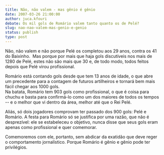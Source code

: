```yaml
---
title: Não, não valem - mas gênio é gênio
date: 2007-03-26 21:00:00
author: juca.kfouri
debate: Os mil gols de Romário valem tanto quanto os de Pelé?
slug: nao-nao-valem-mas-genio-e-genio
status: publish 
type: post
---
```


  
Não, não valem e não porque Pelé os completou aos 29 anos, contra os 41 do Baixinho.  Mas porque por mais que haja gols discutíveis nos mais de 1280 de Pelé, estes não são mais que 30 e, de todo modo, todos feitos depois que Pelé virou profissional.  
  
Romário está contando gols desde que tem 13 anos de idade, o que abre um precedente para a contagem de futuros artilheiros e tornará bem mais fácil chegar aos 1000 gols.  
Na batata, Romário tem 903 gols como profissional, o que é coisa para chuchu e basta para confirmá-lo como um dos maiores de todos os tempos -- e o melhor que vi dentro da área, melhor até que o Rei Pelé.  
  
Aliás, só dois jogadores comprovam ter passado dos 900 gols: Pelé e Romário. A festa para Romário só se justifica por uma razão, que não é desprezível: ele se estabeleceu o objetivo, nunca disse que seus gols eram apenas como profissional e quer comemorar.  
  
Comemoremos com ele, portanto, sem abdicar da exatidão que deve reger o comportamento jornalístico. Porque Romário é gênio e gênio pode ter privilégios.  
  

